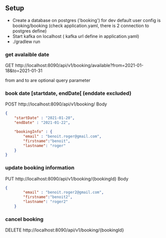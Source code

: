 ## Setup 
- Create a database on postgres ('booking') for dev default user config is booking/booking (check application.yaml, there is 2 connection to postgres define)
- Start kafka on localhost ( kafka url define in application.yaml)
- ./gradlew run  

### get avalaible date
GET http://localhost:8090/api/v1/booking/available?from=2021-01-18&to=2021-01-31

from and to are optional query parameter

### book date  [startdate, endDate[  (enddate excluded)
POST http://localhost:8090/api/v1/booking/
Body
```json
{
    "startDate" : "2021-01-20",
    "endDate" : "2021-01-22",

    "bookingInfo" : {
        "email" : "benoit.roger@gmail.com",
        "firstname":"benoit",
        "lastname": "roger"
    }
}
```

### update booking information
PUT http://localhost:8090/api/v1/booking/{bookingId}
Body
```json
{
        "email" : "benoit.roger2@gmail.com",
        "firstname":"benoit2",
        "lastname": "roger2"
    }
```

### cancel booking 
DELETE http://localhost:8090/api/v1/booking/{bookingId}